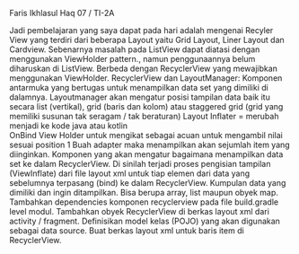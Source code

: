 
Faris Ikhlasul Haq
07 / TI-2A

Jadi pembelajaran yang saya dapat pada hari adalah mengenai Recyler View yang terdiri dari beberapa Layout yaitu Grid Layout, Liner Layout dan Cardview. 
Sebenarnya masalah pada ListView dapat diatasi dengan menggunakan ViewHolder pattern., namun penggunaannya belum diharuskan di ListView. Berbeda dengan RecyclerView yang mewajibkan menggunakan ViewHolder. RecyclerView dan LayoutManager: Komponen antarmuka yang bertugas untuk menampilkan data set yang dimiliki di dalamnya. Layoutmanager akan mengatur posisi tampilan data baik itu secara list (vertikal), grid (baris dan kolom) atau staggered grid (grid yang memiliki susunan tak seragam / tak beraturan) Layout Inflater = merubah menjadi ke kode java atau kotlin  
OnBind View Holder untuk mengikat sebagai acuan untuk mengambil nilai sesuai position 1 Buah adapter maka menampilkan akan sejumlah item yang diinginkan. 
Komponen yang akan mengatur bagaimana menampilkan data set ke dalam RecyclerView. Di sinilah terjadi proses pengisian tampilan (ViewInflate) dari file layout xml untuk tiap elemen dari data yang sebelumnya terpasang (bind) ke dalam RecyclerView. 
Kumpulan data yang dimiliki dan ingin ditampilkan. Bisa berupa array, list maupun obyek map. 
Tambahkan dependencies komponen recyclerview pada file build.gradle  level modul. Tambahkan obyek RecyclerView di berkas layout xml dari activity / fragment. Definisikan model kelas (POJO) yang akan digunakan sebagai data source. Buat berkas layout xml untuk baris item di RecyclerView.